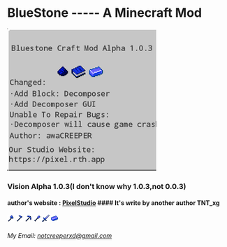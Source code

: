 # BlueStone ----- A Minecraft Mod
![PNG1](BlueStone-PNG1.png "PNG")
### Vision Alpha 1.0.3(I don't know why 1.0.3,not 0.0.3)
#### author's website : [PixelStudio](https://pixel.rth.app) #### It's write by another author TNT_xg
![PNG](MarkDownPNG/bluestone_axe.png "AXE") ![PNG](MarkDownPNG/bluestone_hoe.png "HOE")
![PNG](MarkDownPNG/bluestone_pickaxe.png "PICKAXE") ![PNG](MarkDownPNG/bluestone_shovel.png "SHOVEL")
![PNG](MarkDownPNG/bluestone_sword.png "SWORD") ![PNG](MarkDownPNG/bluestone_ingot.png "INGOT")


###### My Email: <notcreeperxd@gmail.com>
